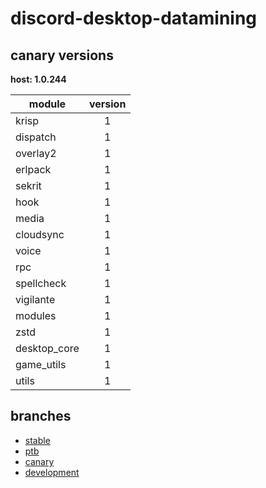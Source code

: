 # discord-desktop-datamining

## canary versions

**host: 1.0.244**

| module | version |
| ------ | :-----: |
| krisp | 1 |
| dispatch | 1 |
| overlay2 | 1 |
| erlpack | 1 |
| sekrit | 1 |
| hook | 1 |
| media | 1 |
| cloudsync | 1 |
| voice | 1 |
| rpc | 1 |
| spellcheck | 1 |
| vigilante | 1 |
| modules | 1 |
| zstd | 1 |
| desktop_core | 1 |
| game_utils | 1 |
| utils | 1 |

## branches

- [stable](https://github.com/OpenAsar/discord-desktop-datamining/tree/stable)
- [ptb](https://github.com/OpenAsar/discord-desktop-datamining/tree/ptb)
- [canary](https://github.com/OpenAsar/discord-desktop-datamining/tree/canary)
- [development](https://github.com/OpenAsar/discord-desktop-datamining/tree/development)